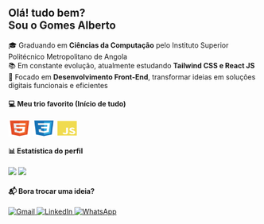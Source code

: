 <h2> Olá! tudo bem? <br>
  Sou o Gomes Alberto </h2>

  🎓 Graduando em **Ciências da Computação** pelo Instituto Superior Politécnico Metropolitano de Angola <br>
  📚 Em constante evolução, atualmente estudando **Tailwind CSS e React JS** <br>
  🎯 Focado em **Desenvolvimento Front-End**, transformar ideias em soluções digitais funcionais e eficientes

<h4> 💻 Meu trio favorito (Início de tudo) </h4>

<div>
  <img align="center" alt="Gomes-HTML" height="32" width="45" src="https://raw.githubusercontent.com/devicons/devicon/master/icons/html5/html5-original.svg">
  <img align="center" alt="Gomes-CSS" height="32" width="45" src="https://raw.githubusercontent.com/devicons/devicon/master/icons/css3/css3-original.svg">
  <img align="center" alt="Gomes-Js" height="30" width="40" src="https://raw.githubusercontent.com/devicons/devicon/master/icons/javascript/javascript-plain.svg">
</div>

<h4> 📊 Estatística do perfil </h4>

<div>
  <img src="https://github-readme-stats.vercel.app/api?username=gomes-alberto&show_icons=true&theme=github_dark" width="350"/>
  <img src="https://github-readme-stats.vercel.app/api/top-langs/?username=gomes-alberto&layout=compact&theme=github_dark" width="314"/>
</div>

<h4> 📬 Bora trocar uma ideia? </h4>

<p margin-left="20px">
  <a href="mailto:gomesrick25@gmail.com" target="_blank">
    <img src="https://img.shields.io/badge/Gmail-D14836?style=for-the-badge&logo=gmail&logoColor=white" alt="Gmail">
  </a>
  
  <a href="https://www.linkedin.com/in/gomesalberto/" target="_blank">
    <img src="https://img.shields.io/badge/LinkedIn-0A66C2?style=for-the-badge&logo=linkedin&logoColor=white" alt="LinkedIn">
  </a>

  <a href="https://wa.me/244948618117" target="_blank">
    <img src="https://img.shields.io/badge/WhatsApp-25D366?style=for-the-badge&logo=whatsapp&logoColor=white" alt="WhatsApp">
  </a>

</p>
